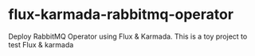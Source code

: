 # flux-karmada-rabbitmq-operator
Deploy RabbitMQ Operator using Flux &amp; Karmada. This is a toy project to test Flux &amp; karmada
